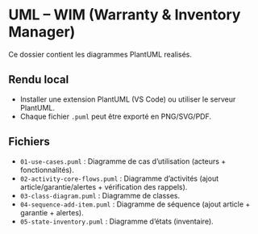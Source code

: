 # UML – WIM (Warranty & Inventory Manager)

Ce dossier contient les diagrammes PlantUML realisés.

## Rendu local

- Installer une extension PlantUML (VS Code) ou utiliser le serveur PlantUML.
- Chaque fichier `.puml` peut être exporté en PNG/SVG/PDF.

## Fichiers

- `01-use-cases.puml` : Diagramme de cas d’utilisation (acteurs + fonctionnalités).
- `02-activity-core-flows.puml` : Diagramme d’activités (ajout article/garantie/alertes + vérification des rappels).
- `03-class-diagram.puml` : Diagramme de classes.
- `04-sequence-add-item.puml` : Diagramme de séquence (ajout article + garantie + alertes).
- `05-state-inventory.puml` : Diagramme d’états (inventaire).
